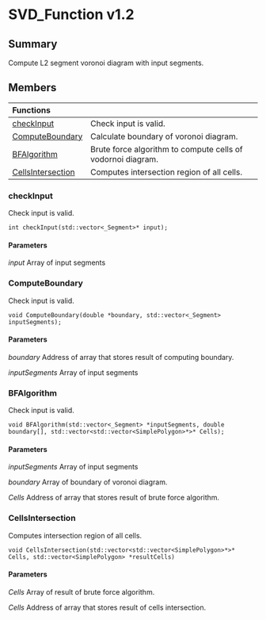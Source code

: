 # SVD_Function v1.2

## Summary
Compute L2 segment voronoi diagram with input segments.

## Members
|Functions||
|:---|:---|
|[checkInput](#checkInput)|Check input is valid.|
|[ComputeBoundary](#ComputeBoundary)|Calculate boundary of voronoi diagram.|
|[BFAlgorithm](#BFAlgorithm)|Brute force algorithm to compute cells of vodornoi diagram.|
|[CellsIntersection](#CellsIntersection)|Computes intersection region of all cells.|

### checkInput
Check input is valid.
```
int checkInput(std::vector<_Segment>* input);
```

#### Parameters
*input*
Array of input segments

### ComputeBoundary
Check input is valid.
```
void ComputeBoundary(double *boundary, std::vector<_Segment> inputSegments);
```

#### Parameters
*boundary*
Address of array that stores result of computing boundary.

*inputSegments*
Array of input segments

### BFAlgorithm
Check input is valid.
```
void BFAlgorithm(std::vector<_Segment> *inputSegments, double boundary[], std::vector<std::vector<SimplePolygon>*>* Cells);
```

#### Parameters
*inputSegments*
Array of input segments

*boundary*
Array of boundary of voronoi diagram.

*Cells*
Address of array that stores result of brute force algorithm.

### CellsIntersection
Computes intersection region of all cells.
```
void CellsIntersection(std::vector<std::vector<SimplePolygon>*>* Cells, std::vector<SimplePolygon> *resultCells)
```

#### Parameters
*Cells*
Array of result of brute force algorithm.

*Cells*
Address of array that stores result of cells intersection.